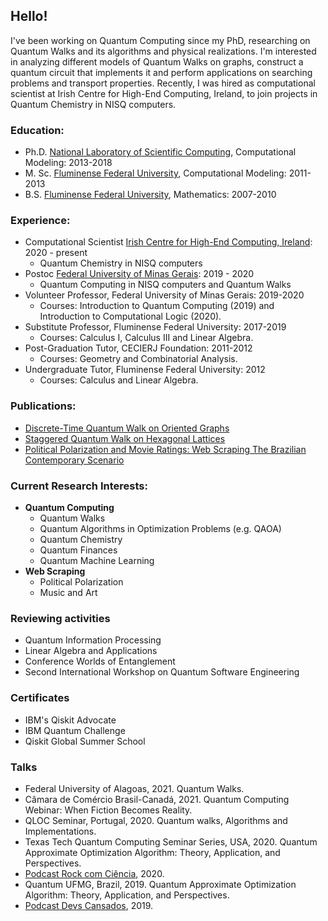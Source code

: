 ## Hello!


I've been working on Quantum Computing since my PhD, researching on Quantum Walks and its algorithms and physical realizations. I'm interested in analyzing different models of Quantum Walks on graphs, construct a quantum circuit that implements it and perform applications on searching problems and transport properties. Recently, I was hired as computational scientist at Irish Centre for High-End Computing, Ireland, to join projects in Quantum Chemistry in NISQ computers.

### Education: 
- Ph.D. [National Laboratory of Scientific Computing](https://www.lncc.br/), Computational Modeling: 2013-2018
- M. Sc. [Fluminense Federal University](http://uff.br), Computational Modeling: 2011-2013
- B.S. [Fluminense Federal University](http://uff.br), Mathematics: 2007-2010

### Experience:
- Computational Scientist [Irish Centre for High-End Computing, Ireland](https://www.ichec.ie): 2020 - present
  - Quantum Chemistry in NISQ computers 
- Postoc [Federal University of Minas Gerais](https://ufmg.br/): 2019 - 2020
  - Quantum Computing in NISQ computers and Quantum Walks
- Volunteer Professor, Federal University of Minas Gerais: 2019-2020
  - Courses: Introduction to Quantum Computing (2019) and Introduction to Computational Logic (2020).
- Substitute Professor, Fluminense Federal University: 2017-2019
  - Courses: Calculus I, Calculus III and Linear Algebra.
- Post-Graduation Tutor, CECIERJ Foundation: 2011-2012
  - Courses: Geometry and Combinatorial Analysis.
- Undergraduate Tutor, Fluminense Federal University: 2012
  - Courses: Calculus and Linear Algebra.
  
### Publications:
- [Discrete-Time Quantum Walk on Oriented Graphs](https://arxiv.org/abs/2001.04814v2)
- [Staggered Quantum Walk on Hexagonal Lattices](https://journals.aps.org/pra/abstract/10.1103/PhysRevA.98.052310)
- [Political Polarization and Movie Ratings: Web Scraping The Brazilian Contemporary Scenario](http://ocs.editorial.upv.es/index.php/CARMA/CARMA2020/paper/view/11650)

### Current Research Interests:
- **Quantum Computing**
  - Quantum Walks
  - Quantum Algorithms in Optimization Problems (e.g. QAOA)
  - Quantum Chemistry
  - Quantum Finances
  - Quantum Machine Learning
- **Web Scraping**
  - Political Polarization
  - Music and Art

### Reviewing activities
- Quantum Information Processing
- Linear Algebra and Applications
- Conference Worlds of Entanglement
- Second International Workshop on Quantum Software Engineering

### Certificates
- IBM's Qiskit Advocate
- IBM Quantum Challenge
- Qiskit Global Summer School

### Talks
- Federal University of Alagoas, 2021. Quantum Walks.
- Câmara de Comércio Brasil-Canadá, 2021. Quantum Computing Webinar: When Fiction Becomes Reality.
- QLOC Seminar, Portugal, 2020. Quantum walks, Algorithms and Implementations.
- Texas Tech Quantum Computing Seminar Series, USA, 2020. Quantum Approximate Optimization Algorithm: Theory, Application, and Perspectives.
- [Podcast Rock com Ciência](https://www.rockcomciencia.com.br/arquivos/3676), 2020.
- Quantum UFMG, Brazil, 2019. Quantum Approximate Optimization Algorithm: Theory, Application, and Perspectives.
- [Podcast Devs Cansados](https://podcasts.apple.com/us/podcast/branch-01-computação-quântica/id1472552309?i=1000486891945), 2019.
